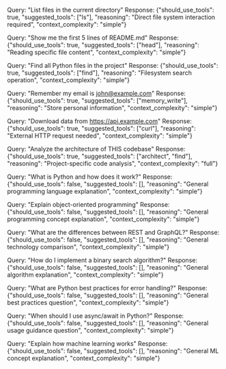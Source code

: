 Query: "List files in the current directory"
Response: {"should_use_tools": true, "suggested_tools": ["ls"], "reasoning": "Direct file system interaction required", "context_complexity": "simple"}

Query: "Show me the first 5 lines of README.md"
Response: {"should_use_tools": true, "suggested_tools": ["head"], "reasoning": "Reading specific file content", "context_complexity": "simple"}

Query: "Find all Python files in the project"
Response: {"should_use_tools": true, "suggested_tools": ["find"], "reasoning": "Filesystem search operation", "context_complexity": "simple"}

Query: "Remember my email is john@example.com"
Response: {"should_use_tools": true, "suggested_tools": ["memory_write"], "reasoning": "Store personal information", "context_complexity": "simple"}

Query: "Download data from https://api.example.com"
Response: {"should_use_tools": true, "suggested_tools": ["curl"], "reasoning": "External HTTP request needed", "context_complexity": "simple"}

Query: "Analyze the architecture of THIS codebase"
Response: {"should_use_tools": true, "suggested_tools": ["architect", "find"], "reasoning": "Project-specific code analysis", "context_complexity": "full"}

Query: "What is Python and how does it work?"
Response: {"should_use_tools": false, "suggested_tools": [], "reasoning": "General programming language explanation", "context_complexity": "simple"}

Query: "Explain object-oriented programming"
Response: {"should_use_tools": false, "suggested_tools": [], "reasoning": "General programming concept explanation", "context_complexity": "simple"}

Query: "What are the differences between REST and GraphQL?"
Response: {"should_use_tools": false, "suggested_tools": [], "reasoning": "General technology comparison", "context_complexity": "simple"}

Query: "How do I implement a binary search algorithm?"
Response: {"should_use_tools": false, "suggested_tools": [], "reasoning": "General algorithm explanation", "context_complexity": "simple"}

Query: "What are Python best practices for error handling?"
Response: {"should_use_tools": false, "suggested_tools": [], "reasoning": "General best practices question", "context_complexity": "simple"}

Query: "When should I use async/await in Python?"
Response: {"should_use_tools": false, "suggested_tools": [], "reasoning": "General usage guidance question", "context_complexity": "simple"}

Query: "Explain how machine learning works"
Response: {"should_use_tools": false, "suggested_tools": [], "reasoning": "General ML concept explanation", "context_complexity": "simple"}
